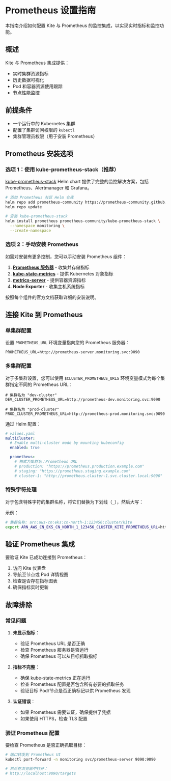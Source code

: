 # Prometheus 设置指南

本指南介绍如何配置 Kite 与 Prometheus 的监控集成，以实现实时指标和监控功能。

## 概述

Kite 与 Prometheus 集成提供：

- 实时集群资源指标
- 历史数据可视化
- Pod 和容器资源使用跟踪
- 节点性能监控

## 前提条件

- 一个运行中的 Kubernetes 集群
- 配置了集群访问权限的 `kubectl`
- 集群管理员权限（用于安装 Prometheus）

## Prometheus 安装选项

### 选项 1：使用 kube-prometheus-stack（推荐）

[kube-prometheus-stack](https://github.com/prometheus-community/helm-charts/tree/main/charts/kube-prometheus-stack) Helm chart 提供了完整的监控解决方案，包括 Prometheus、Alertmanager 和 Grafana。

```bash
# 添加 Prometheus 社区 Helm 仓库
helm repo add prometheus-community https://prometheus-community.github.io/helm-charts
helm repo update

# 安装 kube-prometheus-stack
helm install prometheus prometheus-community/kube-prometheus-stack \
  --namespace monitoring \
  --create-namespace
```

### 选项 2：手动安装 Prometheus

如需对安装有更多控制，您可以手动安装 Prometheus 组件：

1. **[Prometheus 服务器](https://prometheus.io/docs/prometheus/latest/installation/)** - 收集并存储指标
2. **[kube-state-metrics](https://github.com/kubernetes/kube-state-metrics)** - 提供 Kubernetes 对象指标
3. **[metrics-server](https://github.com/kubernetes-sigs/metrics-server)** - 提供容器资源指标
4. **Node Exporter** - 收集主机系统指标

按照每个组件的官方文档获取详细的安装说明。

## 连接 Kite 到 Prometheus

### 单集群配置

设置 `PROMETHEUS_URL` 环境变量指向您的 Prometheus 服务器：

```shell
PROMETHEUS_URL=http://prometheus-server.monitoring.svc:9090
```

### 多集群配置

对于多集群设置，您可以使用 `$CLUSTER_PROMETHEUS_URLS` 环境变量模式为每个集群指定不同的 Prometheus URL：

```shell
# 集群名为 "dev-cluster"
DEV_CLUSTER_PROMETHEUS_URL=http://prometheus-dev.monitoring.svc:9090

# 集群名为 "prod-cluster"
PROD_CLUSTER_PROMETHEUS_URL=http://prometheus-prod.monitoring.svc:9090
```

通过 Helm 配置：

```yaml
# values.yaml
multiCluster:
  # Enable multi-cluster mode by mounting kubeconfig
  enabled: true

  prometheus:
    # 格式为集群名：Prometheus URL
    # production: "https://prometheus.production.example.com"
    # staging: "https://prometheus.staging.example.com"
    # cluster-1: "http://prometheus.cluster-1.svc.cluster.local:9090"
```

### 特殊字符处理

对于包含特殊字符的集群名称，将它们替换为下划线（`_`），然后大写：

示例：

```bash
# 集群名称: arn:aws-cn:eks:cn-north-1:123456:cluster/kite
export ARN_AWS_CN_EKS_CN_NORTH_1_123456_CLUSTER_KITE_PROMETHEUS_URL=http://prometheus-server:9090
```

## 验证 Prometheus 集成

要验证 Kite 已成功连接到 Prometheus：

1. 访问 Kite 仪表盘
2. 导航至节点或 Pod 详情视图
3. 检查是否存在指标图表
4. 确保指标实时更新

## 故障排除

### 常见问题

1. **未显示指标**：

   - 验证 Prometheus URL 是否正确
   - 检查 Prometheus 服务器是否运行
   - 确保 Prometheus 可以从目标抓取指标

2. **指标不完整**：

   - 确保 kube-state-metrics 正在运行
   - 检查 Prometheus 配置是否包含所有必要的抓取任务
   - 验证目标 Pod/节点是否正确标记以供 Prometheus 发现

3. **认证错误**：
   - 如果 Prometheus 需要认证，确保提供了凭据
   - 如果使用 HTTPS，检查 TLS 配置

### 验证 Prometheus 配置

要检查 Prometheus 是否正确抓取目标：

```bash
# 端口转发到 Prometheus UI
kubectl port-forward -n monitoring svc/prometheus-server 9090:9090

# 然后在浏览器中打开：
# http://localhost:9090/targets
```

